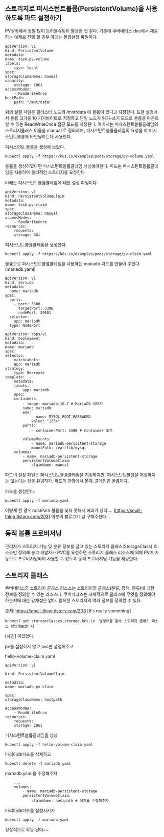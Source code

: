 ## 스토리지로 퍼시스턴트볼륨(PersistentVolume)을 사용하도록 파드 설정하기

PV설정에서 정말 많이 트러블슈팅이 발생한 것 같다. 기존에 쿠버네티스 doc에서 제공하는 예제로 진행 할 경우 아래는 볼륨설정 파일이다.

    apiVersion: v1
    kind: PersistentVolume
    metadata:
    name: task-pv-volume
    labels:
        type: local
    spec:
    storageClassName: manual
    capacity:
        storage: 10Gi
    accessModes:
        - ReadWriteOnce
    hostPath:
        path: "/mnt/data"

위의 설절 파일은 클러스터 노드의 /mnt/data 에 볼륨이 있다고 지정한다. 또한 설정에서 볼륨 크기를 10 기가바이트로 지정하고 단일 노드가 읽기-쓰기 모드로 볼륨을 마운트할 수 있는 ReadWriteOnce 접근 모드를 지정한다. 여기서는 퍼시스턴트볼륨클레임의 스토리지클래스 이름을 manual 로 정의하며, 퍼시스턴트볼륨클레임의 요청을 이 퍼시스턴트볼륨에 바인딩하는데 사용한다. 

퍼시스턴트 볼륨을 생성해 보았다.

    kubectl apply -f https://k8s.io/examples/pods/storage/pv-volume.yaml

볼륨을 생성하였다면 퍼시스턴트볼륨클레임 생성해야한다. 파드는 퍼시스턴트볼륨클레임을 사용하여 물리적인 스토리지를 요청한다

아래는 퍼시스턴트볼륨클레임에 대한 설정 파일이다.

    apiVersion: v1
    kind: PersistentVolumeClaim
    metadata:
    name: task-pv-claim
    spec:
    storageClassName: manual
    accessModes:
        - ReadWriteOnce
    resources:
        requests:
        storage: 3Gi

퍼시스턴트볼륨클레임을 생성한다.

    kubectl apply -f https://k8s.io/examples/pods/storage/pv-claim.yaml

볼륨으로 퍼시스턴트볼륨클레임을 사용하는 mariadb 파드를 만들어 주었다. (mariadb.yaml)

    apiVersion: v1
    kind: Service
    metadata:
      name: mariadb
    spec:
      ports:
        - port: 3306
          targetPort: 3306
          nodePort: 30001
      selector:
        app: mariadb
      type: NodePort
    ---
    apiVersion: apps/v1
    kind: Deployment
    metadata:
    name: mariadb
    spec:
    selector:
        matchLabels:
        app: mariadb
    strategy:
        type: Recreate
    template:
        metadata:
        labels:
            app: mariadb
        spec:
        containers:
            - image: mariadb:10.7 # MariaDB 이미지
            name: mariadb
            env:
                - name: MYSQL_ROOT_PASSWORD
                value: "1234"
            ports:
                - containerPort: 3306 # Container 포트

            volumeMounts:
                - name: mariadb-persistent-storage
                mountPath: /var/lib/mysql
        volumes:
            - name: mariadb-persistent-storage
            persistentVolumeClaim:
                claimName: manual

파드의 설정 파일은 퍼시스턴트볼륨클레임을 지정하지만, 퍼시스턴트볼륨을 지정하지는 않는다는 것을 유념하자. 파드의 관점에서 볼때, 클레임은 볼륨이다.

파드를 생성한다.

    kubectl apply -f mariadb.yaml


이렇게 할 경우 hostPath 볼륨을 찾지 못해서 에러가 났다....  [https://small-thing.tistory.com/203] 이분의 블로그가 날 구해주셨다...

## 동적 볼륨 프로비저닝

관리자가 스토리지 기능 및 분류 정보를 담고 있는 스토리지 클래스(StorageClass) 리소스만 정의해 놓고 개발자가 PVC를 요청하면 스토리지 클래스 리소스에 의해 PV가 자동으로 프로비저닝되어 사용할 수 있도록 동적 프로비저닝 기능을 제공한다.

## 스토리지 클래스

쿠버네티스의 스토리지 클래스 리소스는 스토리지의 클래스(분류, 정책, 종류)에 대한 정보를 정의할 수 있는 리소스다. 쿠버네티스는 자체적으로 클래스에 무엇을 정의해야 하는지에 대한 강제성은 없다. 필요한 스토리지의 여러 정보를 정의할 수 있다. 

출처: https://small-thing.tistory.com/203 [It's really something]


    kubectl get storageclasses.storage.k8s.io  명령어를 통해 스토리지 클래스 리소스 확인해보았더니 

[사진] 이있었다..

pv를 설정하지 않고 pvc만 설정해주고

hello-volume-claim.yaml

    apiVersion: v1

    kind: PersistentVolumeClaim

    metadata:
    name: mariadb-pv-claim

    spec:
    storageClassName: hostpath

    accessModes:
        - ReadWriteOnce
    resources:
        requests:
        storage: 20Gi

퍼시스턴트볼륨클레임을 생성

    kubectl apply -f hello-volume-claim.yaml    

마리아db파드를 삭제하고 

    kubectl delete -f mariadb.yaml

mariadb.yaml을 수정해주자

        ...
        volumes:
            - name: mariadb-persistent-storage
            persistentVolumeClaim:
                claimName: hostpath # 여기를 수정해주자


마리아db파드를 실행시키자

    kubectl apply -f mariadb.yaml

정상적으로 작동 된다~~